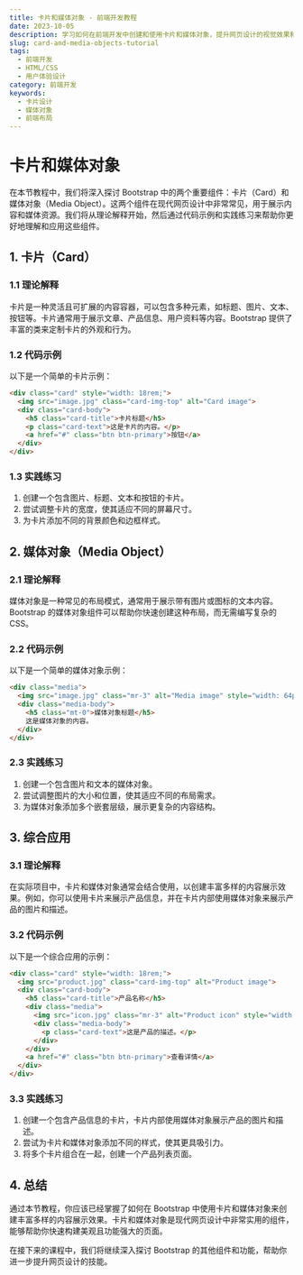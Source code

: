 ```yaml
---
title: 卡片和媒体对象 - 前端开发教程
date: 2023-10-05
description: 学习如何在前端开发中创建和使用卡片和媒体对象，提升网页设计的视觉效果和用户体验。
slug: card-and-media-objects-tutorial
tags:
  - 前端开发
  - HTML/CSS
  - 用户体验设计
category: 前端开发
keywords:
  - 卡片设计
  - 媒体对象
  - 前端布局
---
```


# 卡片和媒体对象

在本节教程中，我们将深入探讨 Bootstrap 中的两个重要组件：卡片（Card）和媒体对象（Media Object）。这两个组件在现代网页设计中非常常见，用于展示内容和媒体资源。我们将从理论解释开始，然后通过代码示例和实践练习来帮助你更好地理解和应用这些组件。

## 1. 卡片（Card）

### 1.1 理论解释

卡片是一种灵活且可扩展的内容容器，可以包含多种元素，如标题、图片、文本、按钮等。卡片通常用于展示文章、产品信息、用户资料等内容。Bootstrap 提供了丰富的类来定制卡片的外观和行为。

### 1.2 代码示例

以下是一个简单的卡片示例：

```html
<div class="card" style="width: 18rem;">
  <img src="image.jpg" class="card-img-top" alt="Card image">
  <div class="card-body">
    <h5 class="card-title">卡片标题</h5>
    <p class="card-text">这是卡片的内容。</p>
    <a href="#" class="btn btn-primary">按钮</a>
  </div>
</div>
```

### 1.3 实践练习

1. 创建一个包含图片、标题、文本和按钮的卡片。
2. 尝试调整卡片的宽度，使其适应不同的屏幕尺寸。
3. 为卡片添加不同的背景颜色和边框样式。

## 2. 媒体对象（Media Object）

### 2.1 理论解释

媒体对象是一种常见的布局模式，通常用于展示带有图片或图标的文本内容。Bootstrap 的媒体对象组件可以帮助你快速创建这种布局，而无需编写复杂的 CSS。

### 2.2 代码示例

以下是一个简单的媒体对象示例：

```html
<div class="media">
  <img src="image.jpg" class="mr-3" alt="Media image" style="width: 64px; height: 64px;">
  <div class="media-body">
    <h5 class="mt-0">媒体对象标题</h5>
    这是媒体对象的内容。
  </div>
</div>
```

### 2.3 实践练习

1. 创建一个包含图片和文本的媒体对象。
2. 尝试调整图片的大小和位置，使其适应不同的布局需求。
3. 为媒体对象添加多个嵌套层级，展示更复杂的内容结构。

## 3. 综合应用

### 3.1 理论解释

在实际项目中，卡片和媒体对象通常会结合使用，以创建丰富多样的内容展示效果。例如，你可以使用卡片来展示产品信息，并在卡片内部使用媒体对象来展示产品的图片和描述。

### 3.2 代码示例

以下是一个综合应用的示例：

```html
<div class="card" style="width: 18rem;">
  <img src="product.jpg" class="card-img-top" alt="Product image">
  <div class="card-body">
    <h5 class="card-title">产品名称</h5>
    <div class="media">
      <img src="icon.jpg" class="mr-3" alt="Product icon" style="width: 32px; height: 32px;">
      <div class="media-body">
        <p class="card-text">这是产品的描述。</p>
      </div>
    </div>
    <a href="#" class="btn btn-primary">查看详情</a>
  </div>
</div>
```

### 3.3 实践练习

1. 创建一个包含产品信息的卡片，卡片内部使用媒体对象展示产品的图片和描述。
2. 尝试为卡片和媒体对象添加不同的样式，使其更具吸引力。
3. 将多个卡片组合在一起，创建一个产品列表页面。

## 4. 总结

通过本节教程，你应该已经掌握了如何在 Bootstrap 中使用卡片和媒体对象来创建丰富多样的内容展示效果。卡片和媒体对象是现代网页设计中非常实用的组件，能够帮助你快速构建美观且功能强大的页面。

在接下来的课程中，我们将继续深入探讨 Bootstrap 的其他组件和功能，帮助你进一步提升网页设计的技能。